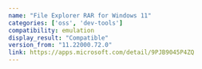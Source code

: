 ```yaml
---
name: "File Explorer RAR for Windows 11"
categories: ['oss', 'dev-tools']
compatibility: emulation
display_result: "Compatible"
version_from: "11.22000.72.0"
link: https://apps.microsoft.com/detail/9PJB9045P4ZQ
---
```

